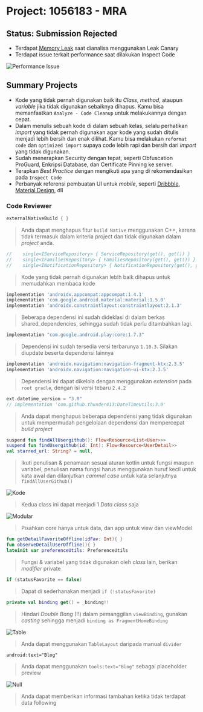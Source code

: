 # Project: 1056183 - MRA

## Status: Submission Rejected

- Terdapat [Memory Leak](images/1056183_02.jpg) saat dianalisa menggunakan Leak Canary
- Terdapat issue terkait performance saat dilakukan Inspect Code

![Performance Issue](images/1056183_01.png)

## Summary Projects

- Kode yang tidak pernah digunakan baik itu *Class*, *method*, ataupun *variable* jika tidak digunakan sebaiknya dihapus. Kamu bisa memanfaatkan `Analyze - Code Cleanup` untuk melakukannya dengan cepat.
- Dalam menulis sebuah kode di dalam sebuah kelas, selalu perhatikan *import* yang tidak pernah digunakan agar kode yang sudah ditulis menjadi lebih bersih dan enak dilihat. Kamu bisa melakukan `reformat code` dan `optimized import` supaya code lebih rapi dan bersih dari *import* yang tidak digunakan.
- Sudah menerapkan Security dengan tepat, seperti Obfuscation ProGuard, Enkripsi Database, dan Certificate Pinning ke server.
- Terapkan *Best Practice* dengan mengikuti apa yang di rekomendasikan pada `Inspect Code`
- Perbanyak referensi pembuatan UI untuk *mobile*, seperti [Dribbble](dribbble.com/tags/mobile_app), [Material Design](https://material.io/), dll

### Code Reviewer

```gradle
externalNativeBuild { }
```

> Anda dapat menghapus fitur `build Native` menggunakan C++, karena tidak termasuk dalam kriteria project dan tidak digunakan dalam *project* anda.

```kotlin
//    single<IServiceRepository> { ServiceRepository(get(), get()) }
//    single<IFamiliesRepository> { FamiliesRepository(get(), get()) }
//    single<INotificationRepository> { NotificationRepository(get(), get())} 
```

> Kode yang tidak pernah digunakan lebih baik dihapus untuk memudahkan membaca kode

```gradle
implementation 'androidx.appcompat:appcompat:1.4.1'
implementation 'com.google.android.material:material:1.5.0'
implementation 'androidx.constraintlayout:constraintlayout:2.1.3'
```

> Beberapa dependensi ini sudah dideklasi di dalam berkas shared_dependencies, sehingga sudah tidak perlu ditambahkan lagi.

```gradle
implementation "com.google.android.play:core:1.7.3"
```

> Dependensi ini sudah tersedia versi terbarunya `1.10.3`. Silakan diupdate beserta dependensi lainnya

```gradle
implementation 'androidx.navigation:navigation-fragment-ktx:2.3.5'
implementation 'androidx.navigation:navigation-ui-ktx:2.3.5'
```

> Dependensi ini dapat dikelola dengan menggunakan *extension* pada `root gradle`, dengan isi versi tebaru `2.4.2`

```gradle
ext.datetime_version = "3.0"
// implementation 'com.github.thunder413:DateTimeUtils:3.0'
```

> Anda dapat menghapus beberapa dependensi yang tidak digunakan untuk mempermudah pengelolaan dependensi dan mempercepat *build project*

```kotlin
suspend fun findAllUsergithub(): Flow<Resource<List<User>>>
suspend fun findUsergithub(id: Int): Flow<Resource<UserDetail>>
val starred_url: String? = null,
```

> Ikuti penulisan & penamaan sesuai aturan kotlin untuk fungsi maupun variabel, penulisan nama fungsi harus menggunakan huruf kecil untuk kata awal dan dilanjutkan *cammel case* untuk kata selanjutnya `findAllUserGithub()`

![Kode](images/1056183_03.png)

> Kedua class ini dapat menjadi 1 *Data class* saja

![Modular](images/1056183_04.png)

> Pisahkan core hanya untuk data, dan app untuk view dan viewModel

```kotlin
fun getDetailFavoriteOffline(idFav: Int){ }
fun observeDetailUserOffline(){ }
lateinit var preferenceUtils: PreferenceUtils
```

> Fungsi & variabel yang tidak digunakan oleh *class* lain, berikan *modifier* private

```kotlin
if (statusFavorite == false)
```

> Dapat di sederhanakan menjadi `if (!statusFavorite)`

```kotlin
private val binding get() = _binding!!
```

> Hindari *Double Bang* (!!) dalam pemanggilan `viewBinding`, gunakan *casting* sehingga menjadi `binding as FragmentHomeBinding`

![Table](images/1056183_05.png)

> Anda dapat menggunakan `TableLayout` daripada manual `divider`

```xml
android:text="Blog"
```

> Anda dapat menggunakan `tools:text="Blog"` sebagai placeholder preview

![Null](images/1056183_06.png)

> Anda dapat memberikan informasi tambahan ketika tidak terdapat data following
